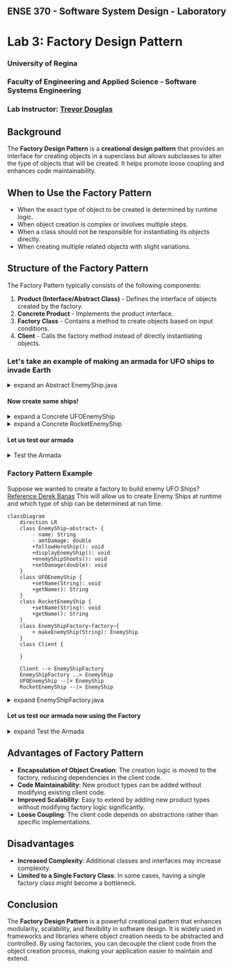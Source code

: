 ## ENSE 370 - Software System Design - Laboratory

# Lab 3: Factory Design Pattern
### University of Regina
### Faculty of Engineering and Applied Science - Software Systems Engineering

### Lab Instructor: [Trevor Douglas](mailto:trevor.douglas@uregina.ca)

## Background
 
The **Factory Design Pattern** is a **creational design pattern** that provides an interface for creating objects in a superclass but allows subclasses to alter the type of objects that will be created. It helps promote loose coupling and enhances code maintainability.

## When to Use the Factory Pattern
- When the exact type of object to be created is determined by runtime logic.
- When object creation is complex or involves multiple steps.
- When a class should not be responsible for instantiating its objects directly.
- When creating multiple related objects with slight variations.

## Structure of the Factory Pattern
The Factory Pattern typically consists of the following components:
1. **Product (Interface/Abstract Class)** - Defines the interface of objects created by the factory.
2. **Concrete Product** - Implements the product interface.
3. **Factory Class** - Contains a method to create objects based on input conditions.
4. **Client** - Calls the factory method instead of directly instantiating objects.

### Let's take an example of making an armada for UFO ships to invade Earth
<details>

<summary>expand an Abstract EnemyShip.java</summary>

in `EnemyShip.java`

```java
abstract class EnemyShip {
    protected String name;
    protected double amtDamage;

    public void followHeroShip() {
        System.out.println(name + " is following the hero ship.");
    }

    public void displayEnemyShip() {
        System.out.println(name + " is on the screen.");
    }

    public void enemyShipShoots() {
        System.out.println(name + " attacks and does " + amtDamage + " damage.");
    }

    public void setDamage(double damage) {
        this.amtDamage = damage;
    }
}

```

</details>

#### Now create some ships!
<details>

<summary>expand a Concrete UFOEnemyShip</summary>

in `UFOEnemyShip`

```java
class UFOEnemyShip extends EnemyShip {
    public UFOEnemyShip() {
        name = "UFO Enemy Ship";
        amtDamage = 20.0;
    }

    public void setName(String name) {
        this.name = name;
    }

    public String getName() {
        return name;
    }
}
```

</details>

<details>

<summary>expand a Concrete RocketEnemyShip</summary>

in `RocketEnemyShip`

```java
class RocketEnemyShip extends EnemyShip {
    public RocketEnemyShip() {
        name = "Rocket Enemy Ship";
        amtDamage = 30.0;
    }

    public void setName(String name) {
        this.name = name;
    }

    public String getName() {
        return name;
    }
}

```

</details>

#### Let us test our armada

<details>

<summary>Test the Armada</summary>

in `EnemyShipTesting`

```java
public class EnemyShipTesting {
    
    public static void main(String[] args){

        EnemyShip ufoShip = new UFOEnemyShip();
        doStuffToEnemy(ufoShip);


        EnemyShip rocketShip = new RocketEnemyShip();
        doStuffToEnemy(rocketShip);


    }

    public static void doStuffToEnemy(EnemyShip anEnemyShip){

        anEnemyShip.displayEnemyShip();
        anEnemyShip.followHeroShip();
        anEnemyShip.enemyShipShoots();
    }

}


```
</details>


### Factory Pattern Example
Suppose we wanted to create a factory to build enemy UFO Ships?  [Reference Derek Banas](https://www.youtube.com/watch?v=ub0DXaeV6hA&t=451s)
This will allow us to create Enemy Ships at runtime and which type of ship can be determined at run time.

```mermaid
classDiagram
    direction LR
    class EnemyShip~abstract~ {
        - name: String
        - amtDamage: double
        +followHeroShip(): void
        +displayEnemyShip(): void
        +enemyShipShoots(): void
        +setDamage(double): void
    }
    class UFOEnemyShip {
        +setName(String): void
        +getName(): String
    }
    class RocketEnemyShip {
        +setName(String): void
        +getName(): String
    }
    class EnemyShipFactory~factory~{
        + makeEnemyShip(String): EnemyShip
    }
    class Client {
        
    }

    Client --> EnemyShipFactory
    EnemyShipFactory ..> EnemyShip
    UFOEnemyShip --|> EnemyShip
    RocketEnemyShip --|> EnemyShip 

```

<details>

<summary>expand EnemyShipFactory.java</summary>

in `EnemyShipFactory.java`

```java
class EnemyShipFactory {
    
    public EnemyShip makeEnemyShip(String newShipType){

        if(newShipType.equals("U")){
            return new UFOEnemyShip();
        }

        if(newShipType.equals("R")){
            return new RocketEnemyShip();
        }
        return null;
    }
}

```

</details>

#### Let us test our armada now using the Factory

<details>

<summary>expand Test the Armada</summary>

in `EnemyShipTesting`

```java

import java.util.Scanner;

public class EnemyShipTesting {
    
    public static void main(String[] args){

        //Create the Factory object
        EnemyShipFactory shipFactory = new EnemyShipFactory();

        Scanner userInput = new Scanner(System.in);
        
        //Ask the operator which ship to create
        System.out.println("What type? U = UfO; R = Rocket");

        if (userInput.hasNextLine()){
            
            String typeOfShip = userInput.nextLine();

            EnemyShip enemyShip = shipFactory.makeEnemyShip(typeOfShip);

            if(enemyShip != null){
                doStuffToEnemy(enemyShip);
            }
        }
    }

    public static void doStuffToEnemy(EnemyShip anEnemyShip){

        anEnemyShip.displayEnemyShip();
        anEnemyShip.followHeroShip();
        anEnemyShip.enemyShipShoots();
    }
}

```
</details>



## Advantages of Factory Pattern
- **Encapsulation of Object Creation**: The creation logic is moved to the factory, reducing dependencies in the client code.
- **Code Maintainability**: New product types can be added without modifying existing client code.
- **Improved Scalability**: Easy to extend by adding new product types without modifying factory logic significantly.
- **Loose Coupling**: The client code depends on abstractions rather than specific implementations.

## Disadvantages
- **Increased Complexity**: Additional classes and interfaces may increase complexity.
- **Limited to a Single Factory Class**: In some cases, having a single factory class might become a bottleneck.

## Conclusion
The **Factory Design Pattern** is a powerful creational pattern that enhances modularity, scalability, and flexibility in software design. It is widely used in frameworks and libraries where object creation needs to be abstracted and controlled. By using factories, you can decouple the client code from the object creation process, making your application easier to maintain and extend.



